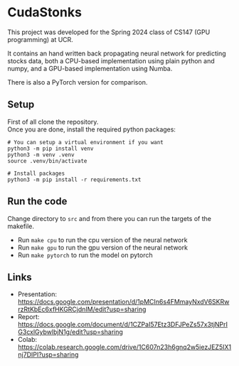 # CudaStonks
This project was developed for the Spring 2024 class of CS147 (GPU programming) at UCR.

It contains an hand written back propagating neural network for predicting stocks data, both a CPU-based implementation using plain python and numpy, and a GPU-based implementation using Numba.

There is also a PyTorch version for comparison.

## Setup
First of all clone the repository. 
<br>Once you are done, install the required python packages:
```
# You can setup a virtual environment if you want
python3 -m pip install venv
python3 -m venv .venv
source .venv/bin/activate

# Install packages
python3 -m pip install -r requirements.txt
```

## Run the code
Change directory to `src` and from there you can run the targets of the makefile.
- Run `make cpu` to run the cpu version of the neural network
- Run `make gpu` to run the gpu version of the neural network
- Run `make pytorch` to run the model on pytorch

## Links
- Presentation: https://docs.google.com/presentation/d/1pMCIn6s4FMmayNxdV6SKRwrzRtKbEc6xfHKGRCjdnIM/edit?usp=sharing
- Report: https://docs.google.com/document/d/1CZPaI57Etz3DFJPeZs57x3tjNPrIG3cxlGybwlbjN1g/edit?usp=sharing
- Colab: https://colab.research.google.com/drive/1C607n23h6gnq2w5iezJEZ5IX1nj7DIPI?usp=sharing

